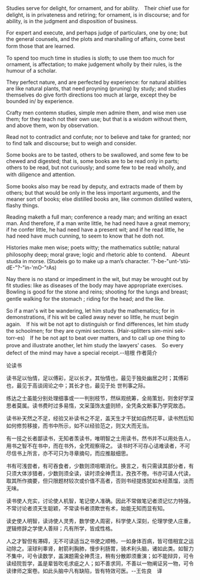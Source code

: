 Studies serve for delight, for ornament, and for ability.　Their chief use for delight, is in privateness and retiring; for ornament, is in discourse; and for ability, is in the judgment and disposition of business.

For expert and execute, and perhaps judge of particulars, one by one; but the general counsels, and the plots and marshalling of affairs, come best form those that are learned.　
 
To spend too much time in studies is sloth; to use them too much for ornament, is affectation; to make judgement wholly by their rules, is the humour of a scholar.

They perfect nature, and are perfected by experience: for natural abilities are like natural plants, that need proyning (pruning) by study; and studies themselves do give forth directions too much at large, except they be bounded in/ by experience.

Crafty men contemn studies, simple men admire them, and wise men use them; for they teach not their own use; but that is a wisdom without them, and above them, won by observation.

Read not to contradict and confute; nor to believe and take for granted; nor to find talk and discourse; but to weigh and consider.

Some books are to be tasted, others to be swallowed, and some few to be chewed and digested; that is, some books are to be read only in parts; others to be read, but not curiously; and some few to be read wholly, and with diligence and attention.　

Some books also may be read by deputy, and extracts made of them by others; but that would be only in the less important arguments, and the meaner sort of books; else distilled books are, like common distilled waters, flashy things.

Reading maketh a full man; conference a ready man; and writing an exact man. And therefore, if a man write little, he had need have a great memory; if he confer little, he had need have a present wit; and if he read little, he had need have much cunning, to seem to know that he doth not.

Histories make men wise; poets witty; the mathematics subtile; natural philosophy deep; moral grave; logic and rhetoric able to contend.　Abeunt studia in morse. (Studeis go to make up a man’s character. '?-be-"unt-'stü-dE-"?-"in-'mO-"rAs)

Nay there is no stand or impediment in the wit, but may be wrought out by fit studies: like as diseases of the body may have appropriate exercises. Bowling is good for the stone and reins; shooting for the lungs and breast; gentle walking for the stomach ; riding for the head; and the like.　

So if a man's wit be wandering, let him study the mathematics; for in demonstrations, if his wit be called away never so little, he must begin again.　If his wit be not apt to distinguish or find differences, let him study the schoolmen; for they are cymini sectores. (Hair-splitters sim-mini sek-torr-es)　If he be not apt to beat over matters, and to call up one thing to prove and illustrate another, let him study the lawyers' cases.　So every defect of the mind may have a special receipt.--培根 作者简介

论读书

读书足以怡情，足以傅彩，足以长才。其怡情也，最见于独处幽居之时；其傅彩也，最见于高谈阔论之中；其长才也，最见于处  世判事之际。

练达之士虽能分别处理细事或一一判别枝节，然纵观统筹，全局策划，则舍好学深思者莫属。读书费时过多易惰，文采藻饰太盛则矫，全凭条文断事乃学究故态。

读书补天然之不足，经验又补读书之不足，盖天生才干犹如自然花草，读书然后知如何修剪移接，而书中所示，如不以经验范之，则又大而无当。

有一技之长者鄙读书，无知者羡读书，唯明智之士用读书，然书并不以用处告人，用书之智不在书中，而在书外，全凭观察得之。
读书时不可存心诘难读者，不可尽信书上所言，亦不可只为寻章摘句，而应推敲细思。

书有可浅尝者，有可吞食者，少数则须咀嚼消化。换言之，有只需读其部分者，有只须大体涉猎者，少数则须全读，读时须全神贯注，孜孜不倦。书亦可请人代读，取其所作摘要，但只限题材较次或价值不高者，否则书经提炼犹如水经蒸馏，淡而无味。
      
读书使人充实，讨论使人机智，笔记使人准确。因此不常做笔记者须记忆力特强，不常讨论者须天生聪颖，不常读书者须欺世有术，始能无知而显有知。

读史使人明智，读诗使人灵秀，数学使人周密，科学使人深刻，伦理学使人庄重，逻辑修辞之学使人善辩；凡有所学，皆成性格。

人之才智但有滞碍，无不可读适当之书使之顺畅，一如身体百病，皆可借相宜之运动除之。滚球利睾肾，射箭利胸肺，慢步利肠胃，骑术利头脑，诸如此类。如智力不集中，可令读数学，盖演题需全神贯注，稍有分散即须重演；如不能辩异，可令读经院哲学，盖是辈皆吹毛求疵之人；如不善求同，不善以一物阐证另一物，可令读律师之案卷。如此头脑中凡有缺陷，皆有特效可医。--王佐良　译

